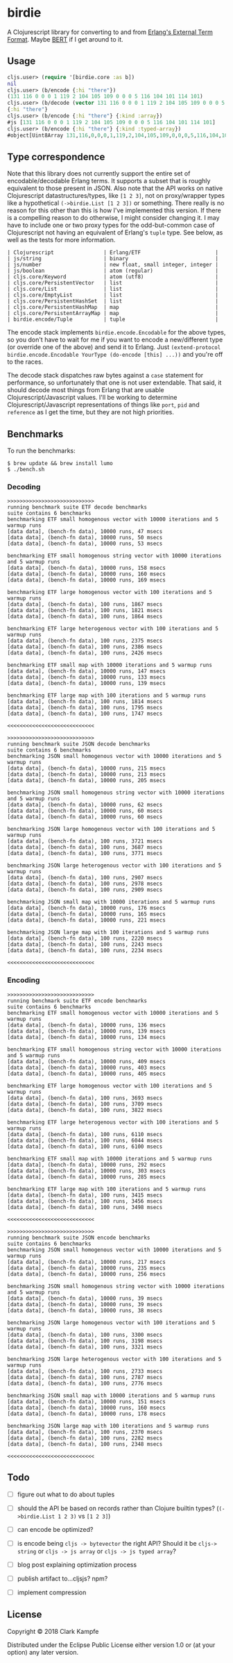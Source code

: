 # birdie

A Clojurescript library for converting to and from [Erlang's External Term Format](http://erlang.org/doc/apps/erts/erl_ext_dist.html).
Maybe [BERT](http://bert-rpc.org/) if I get around to it.

## Usage

```clj
cljs.user> (require '[birdie.core :as b])
nil
cljs.user> (b/encode {:hi "there"})
(131 116 0 0 0 1 119 2 104 105 109 0 0 0 5 116 104 101 114 101)
cljs.user> (b/decode (vector 131 116 0 0 0 1 119 2 104 105 109 0 0 0 5 116 104 101 114 101))
{:hi "there"}
cljs.user> (b/encode {:hi "there"} {:kind :array})
#js [131 116 0 0 0 1 119 2 104 105 109 0 0 0 5 116 104 101 114 101]
cljs.user> (b/encode {:hi "there"} {:kind :typed-array})
#object[Uint8Array 131,116,0,0,0,1,119,2,104,105,109,0,0,0,5,116,104,101,114,101]
```


## Type correspondence

Note that this library does not currently support the entire set of encodable/decodable Erlang terms.
It supports a subset that is roughly equivalent to those present in JSON.
Also note that the API works on native Clojurescript datastructures/types, like `[1 2 3]`,
not on proxy/wrapper types like a hypothetical `(->birdie.List [1 2 3])` or something.
There really is no reason for this other than this is how I've implemented this version.
If there is a compelling reason to do otherwise, I might consider changing it. I may have to include
one or two proxy types for the odd-but-common case of Clojurescript not having an equivalent of
Erlang's `tuple` type. See below, as well as the tests for more information.

```
| Clojurescript                | Erlang/ETF                        |
| js/string                    | binary                            |
| js/number                    | new float, small integer, integer |
| js/boolean                   | atom (regular)                    |
| cljs.core/Keyword            | atom (utf8)                       |
| cljs.core/PersistentVector   | list                              |
| cljs.core/List               | list                              |
| cljs.core/EmptyList          | list                              |
| cljs.core/PersistentHashSet  | list                              |
| cljs.core/PersistentHashMap  | map                               |
| cljs.core/PersistentArrayMap | map                               |
| birdie.encode/Tuple          | tuple                             |
```

The encode stack implements `birdie.encode.Encodable` for the above types, so you don't have
to wait for me if you want to encode a new/different type (or override one of the above) and send it to Erlang.
Just `(extend-protocol birdie.encode.Encodable YourType (do-encode [this] ...))` and you're off to the races.

The decode stack dispatches raw bytes against a `case` statement for performance, so unfortunately
that one is not user extendable. That said, it should decode most things from Erlang that are
usable Clojurescript/Javascript values. I'll be working to determine Clojurescript/Javascript
representations of things like `port`, `pid` and `reference` as I get the time, but they are
not high priorities.

## Benchmarks

To run the benchmarks:

```
$ brew update && brew install lumo
$ ./bench.sh
```

### Decoding

```
>>>>>>>>>>>>>>>>>>>>>>>>>>>>
running benchmark suite ETF decode benchmarks
suite contains 6 benchmarks
benchmarking ETF small homogenous vector with 10000 iterations and 5 warmup runs
[data data], (bench-fn data), 10000 runs, 47 msecs
[data data], (bench-fn data), 10000 runs, 50 msecs
[data data], (bench-fn data), 10000 runs, 53 msecs

benchmarking ETF small homogenous string vector with 10000 iterations and 5 warmup runs
[data data], (bench-fn data), 10000 runs, 158 msecs
[data data], (bench-fn data), 10000 runs, 160 msecs
[data data], (bench-fn data), 10000 runs, 169 msecs

benchmarking ETF large homogenous vector with 100 iterations and 5 warmup runs
[data data], (bench-fn data), 100 runs, 1867 msecs
[data data], (bench-fn data), 100 runs, 1821 msecs
[data data], (bench-fn data), 100 runs, 1864 msecs

benchmarking ETF large heterogenous vector with 100 iterations and 5 warmup runs
[data data], (bench-fn data), 100 runs, 2375 msecs
[data data], (bench-fn data), 100 runs, 2386 msecs
[data data], (bench-fn data), 100 runs, 2426 msecs

benchmarking ETF small map with 10000 iterations and 5 warmup runs
[data data], (bench-fn data), 10000 runs, 147 msecs
[data data], (bench-fn data), 10000 runs, 133 msecs
[data data], (bench-fn data), 10000 runs, 139 msecs

benchmarking ETF large map with 100 iterations and 5 warmup runs
[data data], (bench-fn data), 100 runs, 1814 msecs
[data data], (bench-fn data), 100 runs, 1795 msecs
[data data], (bench-fn data), 100 runs, 1747 msecs

<<<<<<<<<<<<<<<<<<<<<<<<<<<<

>>>>>>>>>>>>>>>>>>>>>>>>>>>>
running benchmark suite JSON decode benchmarks
suite contains 6 benchmarks
benchmarking JSON small homogenous vector with 10000 iterations and 5 warmup runs
[data data], (bench-fn data), 10000 runs, 215 msecs
[data data], (bench-fn data), 10000 runs, 213 msecs
[data data], (bench-fn data), 10000 runs, 205 msecs

benchmarking JSON small homogenous string vector with 10000 iterations and 5 warmup runs
[data data], (bench-fn data), 10000 runs, 62 msecs
[data data], (bench-fn data), 10000 runs, 60 msecs
[data data], (bench-fn data), 10000 runs, 60 msecs

benchmarking JSON large homogenous vector with 100 iterations and 5 warmup runs
[data data], (bench-fn data), 100 runs, 3721 msecs
[data data], (bench-fn data), 100 runs, 3687 msecs
[data data], (bench-fn data), 100 runs, 3771 msecs

benchmarking JSON large heterogenous vector with 100 iterations and 5 warmup runs
[data data], (bench-fn data), 100 runs, 2907 msecs
[data data], (bench-fn data), 100 runs, 2978 msecs
[data data], (bench-fn data), 100 runs, 2909 msecs

benchmarking JSON small map with 10000 iterations and 5 warmup runs
[data data], (bench-fn data), 10000 runs, 176 msecs
[data data], (bench-fn data), 10000 runs, 165 msecs
[data data], (bench-fn data), 10000 runs, 221 msecs

benchmarking JSON large map with 100 iterations and 5 warmup runs
[data data], (bench-fn data), 100 runs, 2220 msecs
[data data], (bench-fn data), 100 runs, 2243 msecs
[data data], (bench-fn data), 100 runs, 2234 msecs

<<<<<<<<<<<<<<<<<<<<<<<<<<<<
```


### Encoding

```
>>>>>>>>>>>>>>>>>>>>>>>>>>>>
running benchmark suite ETF encode benchmarks
suite contains 6 benchmarks
benchmarking ETF small homogenous vector with 10000 iterations and 5 warmup runs
[data data], (bench-fn data), 10000 runs, 136 msecs
[data data], (bench-fn data), 10000 runs, 139 msecs
[data data], (bench-fn data), 10000 runs, 134 msecs

benchmarking ETF small homogenous string vector with 10000 iterations and 5 warmup runs
[data data], (bench-fn data), 10000 runs, 409 msecs
[data data], (bench-fn data), 10000 runs, 403 msecs
[data data], (bench-fn data), 10000 runs, 405 msecs

benchmarking ETF large homogenous vector with 100 iterations and 5 warmup runs
[data data], (bench-fn data), 100 runs, 3693 msecs
[data data], (bench-fn data), 100 runs, 3709 msecs
[data data], (bench-fn data), 100 runs, 3822 msecs

benchmarking ETF large heterogenous vector with 100 iterations and 5 warmup runs
[data data], (bench-fn data), 100 runs, 6110 msecs
[data data], (bench-fn data), 100 runs, 6044 msecs
[data data], (bench-fn data), 100 runs, 6100 msecs

benchmarking ETF small map with 10000 iterations and 5 warmup runs
[data data], (bench-fn data), 10000 runs, 292 msecs
[data data], (bench-fn data), 10000 runs, 303 msecs
[data data], (bench-fn data), 10000 runs, 285 msecs

benchmarking ETF large map with 100 iterations and 5 warmup runs
[data data], (bench-fn data), 100 runs, 3415 msecs
[data data], (bench-fn data), 100 runs, 3456 msecs
[data data], (bench-fn data), 100 runs, 3498 msecs

<<<<<<<<<<<<<<<<<<<<<<<<<<<<

>>>>>>>>>>>>>>>>>>>>>>>>>>>>
running benchmark suite JSON encode benchmarks
suite contains 6 benchmarks
benchmarking JSON small homogenous vector with 10000 iterations and 5 warmup runs
[data data], (bench-fn data), 10000 runs, 217 msecs
[data data], (bench-fn data), 10000 runs, 235 msecs
[data data], (bench-fn data), 10000 runs, 256 msecs

benchmarking JSON small homogenous string vector with 10000 iterations and 5 warmup runs
[data data], (bench-fn data), 10000 runs, 39 msecs
[data data], (bench-fn data), 10000 runs, 39 msecs
[data data], (bench-fn data), 10000 runs, 38 msecs

benchmarking JSON large homogenous vector with 100 iterations and 5 warmup runs
[data data], (bench-fn data), 100 runs, 3300 msecs
[data data], (bench-fn data), 100 runs, 3198 msecs
[data data], (bench-fn data), 100 runs, 3321 msecs

benchmarking JSON large heterogenous vector with 100 iterations and 5 warmup runs
[data data], (bench-fn data), 100 runs, 2733 msecs
[data data], (bench-fn data), 100 runs, 2787 msecs
[data data], (bench-fn data), 100 runs, 2776 msecs

benchmarking JSON small map with 10000 iterations and 5 warmup runs
[data data], (bench-fn data), 10000 runs, 151 msecs
[data data], (bench-fn data), 10000 runs, 160 msecs
[data data], (bench-fn data), 10000 runs, 178 msecs

benchmarking JSON large map with 100 iterations and 5 warmup runs
[data data], (bench-fn data), 100 runs, 2370 msecs
[data data], (bench-fn data), 100 runs, 2282 msecs
[data data], (bench-fn data), 100 runs, 2348 msecs

<<<<<<<<<<<<<<<<<<<<<<<<<<<<
```

## Todo

- [ ] figure out what to do about tuples
- [ ] should the API be based on records rather than Clojure builtin types? (`(->birdie.List 1 2 3)` vs `[1 2 3]`)
- [ ] can encode be optimized?
- [ ] is encode being `cljs -> bytevector` the right API? Should it be `cljs-> string` or `cljs -> js array` or `cljs -> js typed array`?
- [ ] blog post explaining optimization process
- [ ] publish artifact to...cljsjs? npm?
- [ ] implement compression


## License

Copyright © 2018 Clark Kampfe

Distributed under the Eclipse Public License either version 1.0 or (at
your option) any later version.
